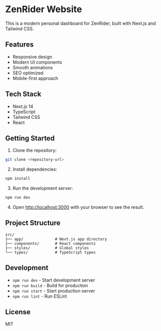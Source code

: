 # ZenRider Website

This is a modern personal dashboard for ZenRider, built with Next.js and Tailwind CSS.

## Features

- Responsive design
- Modern UI components
- Smooth animations
- SEO optimized
- Mobile-first approach

## Tech Stack

- Next.js 14
- TypeScript
- Tailwind CSS
- React

## Getting Started

1. Clone the repository:
```bash
git clone <repository-url>
```

2. Install dependencies:
```bash
npm install
```

3. Run the development server:
```bash
npm run dev
```

4. Open [http://localhost:3000](http://localhost:3000) with your browser to see the result.

## Project Structure

```
src/
├── app/              # Next.js app directory
├── components/       # React components
├── styles/           # Global styles
└── types/            # TypeScript types
```

## Development

- `npm run dev` - Start development server
- `npm run build` - Build for production
- `npm run start` - Start production server
- `npm run lint` - Run ESLint

## License

MIT
